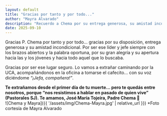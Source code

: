 ```yaml
---
layout: default
title: "Gracias por tanto y por todo..."
author: "Mayra Alvarado"
description: "Recuerdo a Chema por su entrega generosa, su amistad incondicional y su alegría compartida en la UCA."
date: 2025-09-10
---
```


Gracias P. Chema por tanto y por todo... gracias por su disposición, entrega generosa y su amistad incondicional. Por ser ese líder y jefe siempre con los brazos abiertos y la palabra oportuna, por su gran alegría y su apertura hacia las y los jóvenes y hacia todo aquel que lo buscaba.  

Gracias por ser ese lugar seguro. Lo vamos a extrañar caminando por la UCA, acompañándonos en la oficina a tomarse el cafecito... con su voz diciéndome *“¡Jefa, compañera!”*.  

**Te extrañamos desde el primer día de tu muerte... pero te quedás entre nosotros, porque “nos resistimos a hablar en pasado de quien vive” (Pastorales SJ). Te amamos, José María Tojeira, Padre Chema 🤍**  
![Chema y Mayra]({{ '/assets/img/Chema-Mayra.jpg' | relative_url }}) 
*Foto cortesía de Mayra Alvarado

